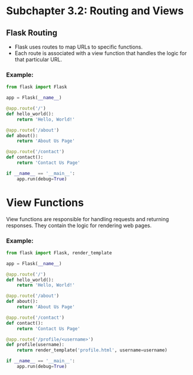# Subchapter 3.2: Routing and Views

## Flask Routing

- Flask uses routes to map URLs to specific functions.
- Each route is associated with a view function that handles the logic for that particular URL.

### Example:

```python
from flask import Flask

app = Flask(__name__)

@app.route('/')
def hello_world():
    return 'Hello, World!'

@app.route('/about')
def about():
    return 'About Us Page'

@app.route('/contact')
def contact():
    return 'Contact Us Page'

if __name__ == '__main__':
    app.run(debug=True)
```

# View Functions

View functions are responsible for handling requests and returning responses. They contain the logic for rendering web pages.

### Example:

```python
from flask import Flask, render_template

app = Flask(__name__)

@app.route('/')
def hello_world():
    return 'Hello, World!'

@app.route('/about')
def about():
    return 'About Us Page'

@app.route('/contact')
def contact():
    return 'Contact Us Page'

@app.route('/profile/<username>')
def profile(username):
    return render_template('profile.html', username=username)

if __name__ == '__main__':
    app.run(debug=True)
